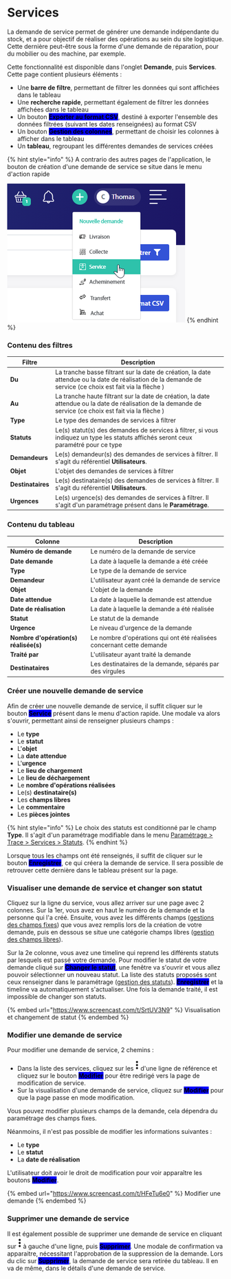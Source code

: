 # Services

La demande de service permet de générer une demande indépendante du stock, et a pour objectif de réaliser des opérations au sein du site logistique. Cette dernière peut-être sous la forme d'une demande de réparation, pour du mobilier ou des machine, par exemple.

Cette fonctionnalité est disponible dans l'onglet **Demande**, puis **Services**. Cette page contient plusieurs éléments :&#x20;

* Une **barre de filtre**, permettant de filtrer les données qui sont affichées dans le tableau
* Une **recherche rapide**, permettant également de filtrer les données affichées dans le tableau
* Un bouton <mark style="background-color:blue;">**Exporter au format CSV**</mark>, destiné à exporter l'ensemble des données filtrées (suivant les dates renseignées) au format CSV
* Un bouton <mark style="background-color:blue;">**Gestion des colonnes**</mark>, permettant de choisir les colonnes à afficher dans le tableau
* Un **tableau**, regroupant les différentes demandes de services créées

{% hint style="info" %}
A contrario des autres pages de l'application, le bouton de création d'une demande de service se situe dans le menu d'action rapide

![](<../../../.gitbook/assets/image (34).png>)
{% endhint %}

### Contenu des filtres

| Filtre            | Description                                                                                                                                               |
| ----------------- | --------------------------------------------------------------------------------------------------------------------------------------------------------- |
| **Du**            | La tranche basse filtrant sur la date de création, la date attendue ou la date de réalisation de la demande de service (ce choix est fait via la flèche ) |
| **Au**            | La tranche haute filtrant sur la date de création, la date attendue ou la date de réalisation de la demande de service (ce choix est fait via la flèche ) |
| **Type**          | Le type des demandes de services à filtrer                                                                                                                |
| **Statuts**       | Le(s) statut(s) des demandes de services à filtrer, si vous indiquez un type les statuts affichés seront ceux paramétré pour ce type                      |
| **Demandeurs**    | Le(s) demandeur(s) des demandes de services à filtrer. Il s'agit du référentiel **Utilisateurs**.                                                         |
| **Objet**         | L'objet des demandes de services à filtrer                                                                                                                |
| **Destinataires** | Le(s) destinataire(s) des demandes de services à filtrer. Il s'agit du référentiel **Utilisateurs**.                                                      |
| **Urgences**      | Le(s) urgence(s) des demandes de services à filtrer. Il s'agit d'un paramétrage présent dans le **Paramétrage**.                                          |

### Contenu du tableau

| Colonne                               | Description                                                            |
| ------------------------------------- | ---------------------------------------------------------------------- |
| **Numéro de demande**                 | Le numéro de la demande de service                                     |
| **Date demande**                      | La date à laquelle la demande a été créée                              |
| **Type**                              | Le type de la demande de service                                       |
| **Demandeur**                         | L'utilisateur ayant créé la demande de service                         |
| **Objet**                             | L'objet de la demande                                                  |
| **Date attendue**                     | La date à laquelle la demande est attendue                             |
| **Date de réalisation**               | La date à laquelle la demande a été réalisée                           |
| **Statut**                            | Le statut de la demande                                                |
| **Urgence**                           | Le niveau d'urgence de la demande                                      |
| **Nombre d'opération(s) réalisée(s)** | Le nombre d'opérations qui ont été réalisées concernant cette demande  |
| **Traité par**                        | L'utilisateur ayant traité la demande                                  |
| **Destinataires**                     | Les destinataires de la demande, séparés par des virgules              |

### Créer une nouvelle demande de service

Afin de créer une nouvelle demande de service, il suffit cliquer sur le bouton <mark style="background-color:blue;">**Service**</mark> présent dans le menu d'action rapide. Une modale va alors s'ouvrir, permettant ainsi de renseigner plusieurs champs :&#x20;

* Le **type**
* Le **statut**
* L'**objet**
* La **date attendue**
* L'**urgence**
* Le **lieu de chargement**
* Le **lieu de déchargement**
* Le **nombre d'opérations réalisées**
* Le(s) **destinataire(s)**
* Les **champs libres**
* Le **commentaire**
* Les **pièces jointes**

{% hint style="info" %}
Le choix des statuts est conditionné par le champ **Type**. Il s'agit d'un paramétrage modifiable dans le menu [Paramétrage > Trace > Services > Statuts](broken-reference).
{% endhint %}

Lorsque tous les champs ont été renseignés, il suffit de cliquer sur le bouton <mark style="background-color:blue;">**Enregistrer**</mark>, ce qui créera la demande de service. Il sera possible de retrouver cette dernière dans le tableau présent sur la page.

### Visualiser une demande de service et changer son statut

Cliquez sur la ligne du service, vous allez arriver sur une page avec 2 colonnes. Sur la 1er, vous avez en haut le numéro de la demande et la personne qui l'a créé. Ensuite, vous avez les différents champs ([gestions des champs fixes](broken-reference)) que vous avez remplis lors de la création de votre demande, puis en dessous se situe une catégorie champs libres ([gestion des champs libres](broken-reference)).

Sur la 2e colonne, vous avez une timeline qui reprend les différents statuts par lesquels est passé votre demande. Pour modifier le statut de votre demande cliqué sur <mark style="background-color:blue;">**Changer le statut**</mark>, une fenêtre va s'ouvrir et vous allez pouvoir sélectionner un nouveau statut. La liste des statuts proposés sont ceux renseigner dans le paramétrage ([gestion des statuts](broken-reference)). <mark style="background-color:blue;">**Enregistrer**</mark> et la timeline va automatiquement s'actualiser. Une fois la demande traité, il est impossible de changer son statuts.

{% embed url="https://www.screencast.com/t/SrtUV3N9" %}
Visualisation et changement de statut
{% endembed %}

### Modifier une demande de service

Pour modifier une demande de service, 2 chemins :&#x20;

* Dans la liste des services, cliquez sur les<img src="../../../.gitbook/assets/Capture d’écran 2023-02-06 à 12.07.16 (1).png" alt="" data-size="line">d'une ligne de référence et cliquez sur le bouton <mark style="background-color:blue;">**Modifier**</mark> pour être redirigé vers la page de modification de service.
* Sur la visualisation d'une demande de service, cliquez sur <mark style="background-color:blue;">**Modifier**</mark> pour que la page passe en mode modification.

Vous pouvez modifier plusieurs champs de la demande, cela dépendra du paramétrage des champs fixes.

Néanmoins, il n'est pas possible de modifier les informations suivantes :&#x20;

* Le **type**
* Le **statut**
* La **date de réalisation**

L'utilisateur doit avoir le droit de modification pour voir apparaître les boutons <mark style="background-color:blue;">**Modifier**</mark>.&#x20;

{% embed url="https://www.screencast.com/t/HFeTu6e0" %}
Modifier une demande
{% endembed %}

### Supprimer une demande de service

Il est également possible de supprimer une demande de service en cliquant sur<img src="../../../.gitbook/assets/Capture d’écran 2023-02-06 à 12.07.16 (1).png" alt="" data-size="line">à gauche d'une ligne, puis <mark style="background-color:blue;">**Supprimer**</mark>. Une modale de confirmation va apparaitre, nécessitant l'approbation de la suppression de la demande. Lors du clic sur <mark style="background-color:blue;">**Supprimer**</mark>, la demande de service sera retirée du tableau. Il en va de même, dans le détails d'une demande de service.

